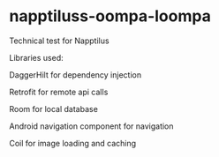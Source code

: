 # napptiluss-oompa-loompa
Technical test for Napptilus

Libraries used:

DaggerHilt for dependency injection

Retrofit for remote api calls

Room for local database

Android navigation component for navigation

Coil for image loading and caching
